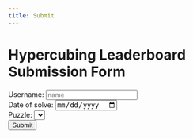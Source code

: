 ```yaml
---
title: Submit
---
```


# Hypercubing Leaderboard Submission Form

<form>
    <div>
        <label for="name">Username: </label>
        <input type="text" name="name" placeholder="name" class="submit-form">
    </div>
    <div>
        <label for="date">Date of solve: </label>
        <input type="date">
    </div>
    <div>
        <label for="puzzles">Puzzle: </label>
        <select id="puzzles">
            <option value="3x3x3">
            <option value="Firefox">
            <option value="Chrome">
            <option value="Opera">
            <option value="Safari">
        </select>
    </div>
    <button type="submit" class="md-button md-button--primary">Submit</button>
</form>